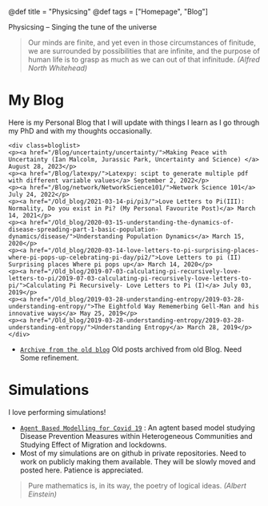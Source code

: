 @def title = "Physicsing"
@def tags = ["Homepage", "Blog"]

Physicsing – Singing the tune of the universe

> Our minds are finite, and yet even in those circumstances of finitude, we are surrounded by possibilities that are infinite, and the purpose of human life is to grasp as much as we can out of that infinitude. _(Alfred North Whitehead)_

# My Blog

Here is my Personal Blog that I will update with things I learn as I go through my PhD and with my thoughts occasionally.

~~~
<div class=bloglist>
<p><a href="/Blog/uncertainty/uncertainty/">Making Peace with Uncertainty (Ian Malcolm, Jurassic Park, Uncertainty and Science) </a> August 28, 2023</p>
<p><a href="/Blog/latexpy/">Latexpy: scipt to generate multiple pdf with different variable values</a> September 2, 2022</p>
<p><a href="/Blog/network/NetworkScience101/">Network Science 101</a> July 24, 2022</p>
<p><a href="/Old_blog/2021-03-14-pi/pi3/">Love Letters to Pi(III): Normality, Do you exist in Pi? (My Personal Favourite Post)</a> March 14, 2021</p>
<p><a href="/Old_blog/2020-03-15-understanding-the-dynamics-of-disease-spreading-part-1-basic-population-dynamics/disease/">Understanding Population Dynamics</a> March 15, 2020</p>
<p><a href="/Old_blog/2020-03-14-love-letters-to-pi-surprising-places-where-pi-pops-up-celebrating-pi-day/pi2/">Love Letters to pi (II) Surprising places Where pi pops up</a> March 14, 2020</p>
<p><a href="/Old_blog/2019-07-03-calculating-pi-recursively-love-letters-to-pi/2019-07-03-calculating-pi-recursively-love-letters-to-pi/">Calculating Pi Recursively- Love Letters to Pi (I)</a> July 03, 2019</p>
<p><a href="/Old_blog/2019-03-28-understanding-entropy/2019-03-28-understanding-entropy/">The Eightfold Way Rememerbing Gell-Man and his innovative ways</a> May 25, 2019</p>
<p><a href="/Old_blog/2019-03-28-understanding-entropy/2019-03-28-understanding-entropy/">Understanding Entropy</a> March 28, 2019</p>
</div>
~~~

* [`Archive from the old blog`](/Old_blog/old_archive/) Old posts archived from old Blog. Need Some refinement.


# Simulations

I love performing simulations!


* [`Agent Based Modelling for Covid 19`](/ABM/) : An agtent based model studying Disease Prevention Measures within Heterogeneous Communities and Studying Effect of Migration and lockdowns. 
* Most of my simulations are on github in private repositories. Need to work on publicly making them available. They will be slowly moved and posted here. Patience is appreciated.

> Pure mathematics is, in its way, the poetry of logical ideas. _(Albert Einstein)_
